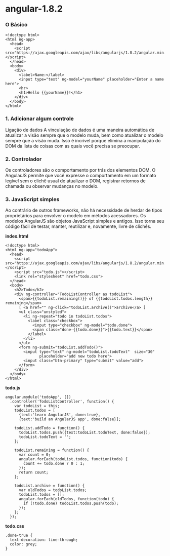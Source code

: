 # angular-1.8.2

### O Básico

```
<!doctype html>
<html ng-app>
  <head>
    <script src="https://ajax.googleapis.com/ajax/libs/angularjs/1.8.2/angular.min.js"></script>
  </head>
  <body>
    <div>
      <label>Name:</label>
      <input type="text" ng-model="yourName" placeholder="Enter a name here">
      <hr>
      <h1>Hello {{yourName}}!</h1>
    </div>
  </body>
</html>
```

### 1. Adicionar algum controle
Ligação de dados
A vinculação de dados é uma maneira automática de atualizar a visão sempre que o modelo muda, bem como atualizar o modelo sempre que a visão muda. Isso é incrível porque elimina a manipulação do DOM da lista de coisas com as quais você precisa se preocupar.

### 2. Controlador
Os controladores são o comportamento por trás dos elementos DOM. O AngularJS permite que você expresse o comportamento em um formato legível sem o clichê usual de atualizar o DOM, registrar retornos de chamada ou observar mudanças no modelo.

### 3. JavaScript simples
Ao contrário de outros frameworks, não há necessidade de herdar de tipos proprietários para envolver o modelo em métodos acessadores. Os modelos AngularJS são objetos JavaScript simples e antigos. Isso torna seu código fácil de testar, manter, reutilizar e, novamente, livre de clichês.


**index.html**
```
<!doctype html>
<html ng-app="todoApp">
  <head>
    <script src="https://ajax.googleapis.com/ajax/libs/angularjs/1.8.2/angular.min.js"></script>
    <script src="todo.js"></script>
    <link rel="stylesheet" href="todo.css">
  </head>
  <body>
    <h2>Todo</h2>
    <div ng-controller="TodoListController as todoList">
      <span>{{todoList.remaining()}} of {{todoList.todos.length}} remaining</span>
      [ <a href="" ng-click="todoList.archive()">archive</a> ]
      <ul class="unstyled">
        <li ng-repeat="todo in todoList.todos">
          <label class="checkbox">
            <input type="checkbox" ng-model="todo.done">
            <span class="done-{{todo.done}}">{{todo.text}}</span>
          </label>
        </li>
      </ul>
      <form ng-submit="todoList.addTodo()">
        <input type="text" ng-model="todoList.todoText"  size="30"
               placeholder="add new todo here">
        <input class="btn-primary" type="submit" value="add">
      </form>
    </div>
  </body>
</html>
```
**todo.js**
```
angular.module('todoApp', [])
  .controller('TodoListController', function() {
    var todoList = this;
    todoList.todos = [
      {text:'learn AngularJS', done:true},
      {text:'build an AngularJS app', done:false}];
 
    todoList.addTodo = function() {
      todoList.todos.push({text:todoList.todoText, done:false});
      todoList.todoText = '';
    };
 
    todoList.remaining = function() {
      var count = 0;
      angular.forEach(todoList.todos, function(todo) {
        count += todo.done ? 0 : 1;
      });
      return count;
    };
 
    todoList.archive = function() {
      var oldTodos = todoList.todos;
      todoList.todos = [];
      angular.forEach(oldTodos, function(todo) {
        if (!todo.done) todoList.todos.push(todo);
      });
    };
  });
```

**todo.css**
```
.done-true {
  text-decoration: line-through;
  color: grey;
}
```
